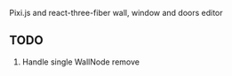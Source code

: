 Pixi.js and react-three-fiber wall, window and doors editor

## TODO

1. Handle single WallNode remove
